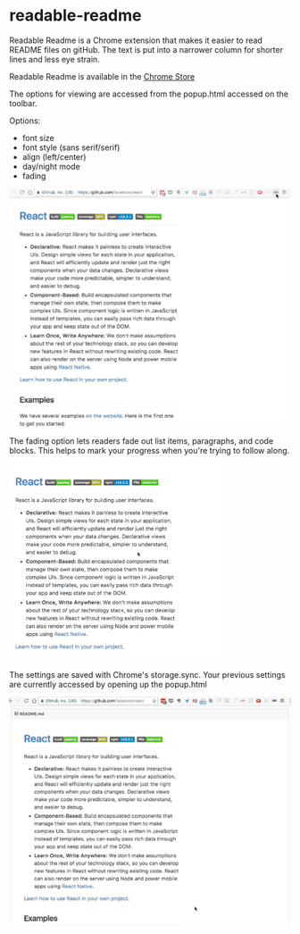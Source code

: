 # readable-readme

Readable Readme is a Chrome extension that makes it easier to read README files on gitHub. The text is put into a narrower column for shorter lines and less eye strain.

Readable Readme is available in the [Chrome Store](https://chrome.google.com/webstore/detail/readable-readme/jaijkgnbchjbgipahcdkfniijnccbeim)

The options for viewing are accessed from the popup.html accessed on the toolbar.

Options:
 - font size
 - font style (sans serif/serif)
 - align (left/center)
 - day/night mode
 - fading

![options]

[options]: ./images/gitreader2.gif

The fading option lets readers fade out list items, paragraphs, and code blocks. This helps to mark your progress when you're trying to follow along.

![fading]

[fading]: ./images/gitreader.gif

The settings are saved with Chrome's storage.sync. Your previous settings are currently accessed by opening up the popup.html

![sync]

[sync]: ./images/gitreader3.gif
